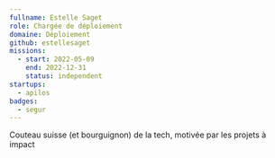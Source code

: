 ```yaml
---
fullname: Estelle Saget
role: Chargée de déploiement
domaine: Déploiement
github: estellesaget
missions:
  - start: 2022-05-09
    end: 2022-12-31
    status: independent
startups:
  - apilos
badges:
  - segur
---
```


Couteau suisse (et bourguignon) de la tech, motivée par les projets à impact
